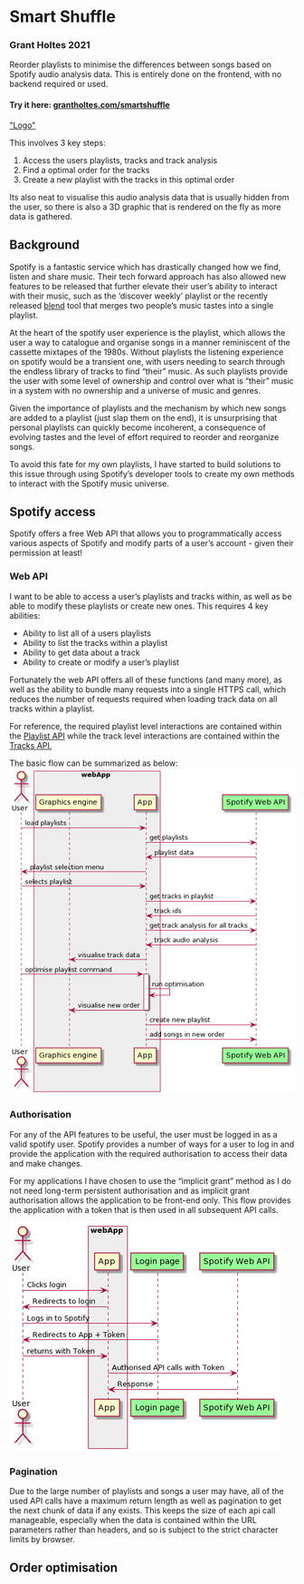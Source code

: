 # Smart Shuffle
### Grant Holtes 2021
Reorder playlists to minimise the differences between songs based on Spotify audio analysis data. This is entirely done on the frontend, with no backend required or used.

#### Try it here: [grantholtes.com/smartshuffle](www.grantholtes.com/smartshuffle])

["Logo"](Images/mainLogo.png)
 
This involves 3 key steps:
1. Access the users playlists, tracks and track analysis
2. Find a optimal order for the tracks
3. Create a new playlist with the tracks in this optimal order
 
Its also neat to visualise this audio analysis data that is usually hidden from the user, so there is also a 3D graphic that is rendered on the fly as more data is gathered.
 
## Background
Spotify is a fantastic service which has drastically changed how we find, listen and share music. Their tech forward approach has also allowed new features to be  released that further elevate their user’s ability to interact with their music, such as the ‘discover weekly’ playlist or the recently released [blend](https://newsroom.spotify.com/2021-08-31/how-spotifys-newest-personalized-experience-blend-creates-a-playlist-for-you-and-your-bestie/) tool that merges two people’s music tastes into a single playlist. 

At the heart of the spotify user experience is the playlist, which allows the user a way to catalogue and organise songs in a manner reminiscent of the cassette mixtapes of the 1980s. Without playlists the listening experience on spotify would be a transient one, with users needing to search through the endless library of tracks to find “their” music. As such playlists provide the user with some level of ownership and control over what is “their” music in a system with no ownership and a universe of music and genres. 

Given the importance of playlists and the mechanism by which new songs are added to a playlist (just slap them on the end), it is unsurprising that personal playlists can quickly become incoherent, a consequence of evolving tastes and the level of effort required to reorder and reorganize songs. 

To avoid this fate for my own playlists, I have started to build solutions to this issue through using Spotify’s developer tools to create my own methods to interact with the Spotify music universe. 


## Spotify access
Spotify offers a free Web API that allows you to programmatically access various aspects of Spotify and modify parts of a user’s account - given their permission at least!

### Web API
I want to be able to access a user’s playlists and tracks within, as well as be able to modify these playlists or create new ones. This requires 4 key abilities:
* Ability to list all of a users playlists
* Ability to list the tracks within a playlist
* Ability to get data about a track
* Ability to create or modify a user’s playlist

Fortunately the web API offers all of these functions (and many more), as well as the ability to bundle many requests into a single HTTPS call, which reduces the number of requests required when loading track data on all tracks within a playlist.

For reference, the required playlist level interactions are contained within the [Playlist API](https://developer.spotify.com/documentation/web-api/reference/#category-playlists) while the track level interactions are contained within the [Tracks API.](https://developer.spotify.com/documentation/web-api/reference/#category-tracks)

The basic flow can be summarized as below:
![API flow](Images/apiFlowUML.png "API flow with the Spotify Web API")

### Authorisation  
For any of the API features to be useful, the user must be logged in as a valid spotify user. Spotify provides a number of ways for a user to log in and provide the application with the required authorisation to access their data and make changes. 

For my applications I have chosen to use the “implicit grant” method as I do not need long-term persistent authorisation and as implicit grant authorisation allows the application to be front-end only. This flow provides the application with a token that is then used in all subsequent API calls.

![Implicit grant](Images/implictGrantUML.png "Implicit grant flow with the Spotify Web API")

### Pagination 
Due to the large number of playlists and songs a user may have, all of the used API calls have a maximum return length as well as pagination to get the next chunk of data if any exists. This keeps the size of each api call manageable, especially when the data is contained within the URL parameters rather than headers, and so is subject to the strict character limits by browser. 

## Order optimisation
